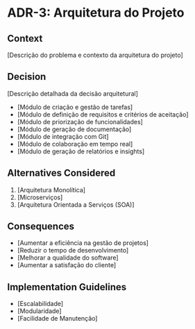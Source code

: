 # ADR-3: Arquitetura do Projeto

## Context
[Descrição do problema e contexto da arquitetura do projeto]

## Decision
[Descrição detalhada da decisão arquitetural]
- [Módulo de criação e gestão de tarefas]
- [Módulo de definição de requisitos e critérios de aceitação]
- [Módulo de priorização de funcionalidades]
- [Módulo de geração de documentação]
- [Módulo de integração com Git]
- [Módulo de colaboração em tempo real]
- [Módulo de geração de relatórios e insights]

## Alternatives Considered
1. [Arquitetura Monolítica]
2. [Microserviços]
3. [Arquitetura Orientada a Serviços (SOA)]

## Consequences
- [Aumentar a eficiência na gestão de projetos]
- [Reduzir o tempo de desenvolvimento]
- [Melhorar a qualidade do software]
- [Aumentar a satisfação do cliente]

## Implementation Guidelines
- [Escalabilidade]
- [Modularidade]
- [Facilidade de Manutenção]